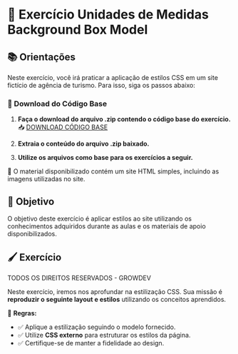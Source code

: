# 📝 Exercício Unidades de Medidas Background Box Model

## 📚 Orientações

Neste exercício, você irá praticar a aplicação de estilos CSS em um site fictício de agência de turismo. Para isso, siga os passos abaixo:

### 🔽 Download do Código Base

1. **Faça o download do arquivo .zip contendo o código base do exercício.**  
   📥 [DOWNLOAD CÓDIGO BASE](#)

2. **Extraia o conteúdo do arquivo .zip baixado.**
3. **Utilize os arquivos como base para os exercícios a seguir.**

📂 O material disponibilizado contém um site HTML simples, incluindo as imagens utilizadas no site.

## 🎯 Objetivo

O objetivo deste exercício é aplicar estilos ao site utilizando os conhecimentos adquiridos durante as aulas e os materiais de apoio disponibilizados.

## 🖌️ Exercício

TODOS OS DIREITOS RESERVADOS - GROWDEV

Neste exercício, iremos nos aprofundar na estilização CSS. Sua missão é **reproduzir o seguinte layout e estilos** utilizando os conceitos aprendidos.

📌 **Regras:**

- ✅ Aplique a estilização seguindo o modelo fornecido.
- ✅ Utilize **CSS externo** para estruturar os estilos da página.
- ✅ Certifique-se de manter a fidelidade ao design.
